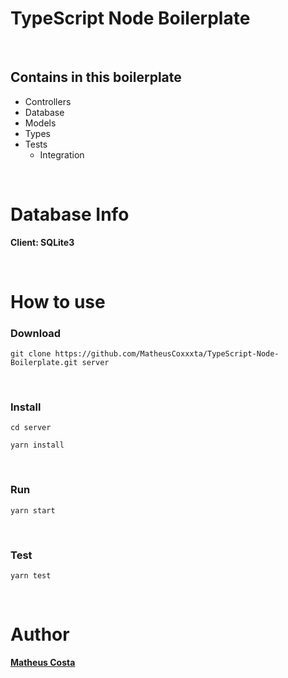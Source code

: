 # TypeScript Node Boilerplate
<br/>

## Contains in this boilerplate

- Controllers
- Database
- Models
- Types
- Tests
  - Integration

<br/>

# Database Info

**Client: SQLite3**

<br />

# How to use

### Download

```
git clone https://github.com/MatheusCoxxxta/TypeScript-Node-Boilerplate.git server
```
<br/>

### Install

```
cd server
```

```
yarn install
```
<br/>

### Run

```
yarn start
```
<br/>

### Test

```
yarn test
```
<br/>

# Author

**[Matheus Costa](github.com/MatheusCoxxxta)**
